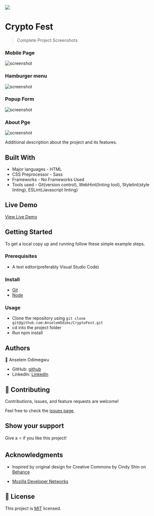 ![](https://img.shields.io/badge/Microverse-blueviolet)

# Crypto Fest

>Complete Project Screenshots

### Mobile Page
![screenshot](assets/images/screenshots/small.png)

### Hamburger menu
![screenshot](assets/images/screenshots/hamburger.png)

### Popup Form
![screenshot](assets/images/screenshots/form.png)

### About Pge
![screenshot](assets/images/screenshots/about.png)

Additional description about the project and its features.

## Built With

- Major languages - HTML
- CSS  Preprocessor - Sass
- Frameworks - No Frameworks Used
- Tools used - Git(version control), WebHint(linting tool), Stylelint(style linting), ESLint(Javascript linting)

## Live Demo

[View Live Demo]()

## Getting Started

To get a local copy up and running follow these simple example steps.

### Prerequisites
 - A text editor(preferably Visual Studio Code)
### Install
  -  [Git](https://git-scm.com/downloads)
  -  [Node](https://nodejs.org/en/download/)
### Usage
  - Clone the repository using  ```git clone git@github.com:AnselemOdims/CryptoFest.git```
  -  cd into the project folder
  -  Run npm install

## Authors

👤 Anselem Odimegwu

- GitHub: [github](https://github.com/AnselemOdims)
- LinkedIn: [LinkedIn](https://www.linkedin.com/in/anselem-odimegwu-65a679104/)

## 🤝 Contributing

Contributions, issues, and feature requests are welcome!

Feel free to check the [issues page](../../issues/).

## Show your support

Give a ⭐️ if you like this project!

## Acknowledgments
- Inspired by original design for Creative Commons by Cindy Shin on [Behance](https://www.behance.net/gallery/29845175/CC-Global-Summit-2015)

- [Mozilla Developer Networks](https://developer.mozilla.org/en-US/)
## 📝 License

This project is [MIT](./MIT.md) licensed.